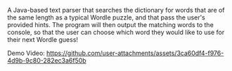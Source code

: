 A Java-based text parser that searches the dictionary for words that are of the same length as a typical Wordle puzzle, and that pass the user's provided hints. The program will then output the matching words to the console, so that the user can choose which word they would like to use for their next Wordle guess!


Demo Video:
https://github.com/user-attachments/assets/3ca60df4-f976-4d9b-9c80-282ec3a6f50b

